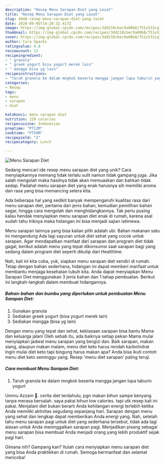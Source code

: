```yaml
---
description: "Resep Menu Sarapan Diet yang Lezat"
title: "Resep Menu Sarapan Diet yang Lezat"
slug: 4048-resep-menu-sarapan-diet-yang-lezat
date: 2020-09-05T14:20:32.417Z
image: https://img-global.cpcdn.com/recipes/3dd218cbec9a00b8/751x532cq70/menu-sarapan-diet-foto-resep-utama.jpg
thumbnail: https://img-global.cpcdn.com/recipes/3dd218cbec9a00b8/751x532cq70/menu-sarapan-diet-foto-resep-utama.jpg
cover: https://img-global.cpcdn.com/recipes/3dd218cbec9a00b8/751x532cq70/menu-sarapan-diet-foto-resep-utama.jpg
author: Cora Sparks
ratingvalue: 4.8
reviewcount: 12
recipeingredient:
- " granola"
- " greek yogurt bisa yogurt merek lain"
- " mangga bisa yg lain"
recipeinstructions:
- "Taruh granola ke dalam mngkok beserta mangga jangan lupa taburin yogurt"
categories:
- Resep
tags:
- menu
- sarapan
- diet

katakunci: menu sarapan diet 
nutrition: 229 calories
recipecuisine: Indonesian
preptime: "PT12M"
cooktime: "PT59M"
recipeyield: "2"
recipecategory: Lunch

---
```



![Menu Sarapan Diet](https://img-global.cpcdn.com/recipes/3dd218cbec9a00b8/751x532cq70/menu-sarapan-diet-foto-resep-utama.jpg)

Sedang mencari ide resep menu sarapan diet yang unik? Cara menyiapkannya memang tidak terlalu sulit namun tidak gampang juga. Jika salah mengolah maka hasilnya tidak akan memuaskan dan bahkan tidak sedap. Padahal menu sarapan diet yang enak harusnya sih memiliki aroma dan rasa yang bisa memancing selera kita.

Ada beberapa hal yang sedikit banyak mempengaruhi kualitas rasa dari menu sarapan diet, pertama dari jenis bahan, kemudian pemilihan bahan segar, hingga cara mengolah dan menghidangkannya. Tak perlu pusing kalau hendak menyiapkan menu sarapan diet enak di rumah, karena asal sudah tahu triknya maka hidangan ini bisa menjadi sajian istimewa.

Menu sarapan lainnya yang bisa kalian pilih adalah ubi. Bahan makanan satu ini mengandung Ada lagi sayuran untuk diet sehat yang cocok untuk sarapan. Agar mendapatkan manfaat dari sarapan dan program diet tidak gagal, berikut adalah menu yang tepat dikonsumsi saat sarapan bagi yang sedang dalam program diet seperti dikutip dari Healthline.


Nah, kali ini kita coba, yuk, siapkan menu sarapan diet sendiri di rumah. Tetap dengan bahan sederhana, hidangan ini dapat memberi manfaat untuk membantu menjaga kesehatan tubuh kita. Anda dapat menyiapkan Menu Sarapan Diet menggunakan 3 jenis bahan dan 1 tahap pembuatan. Berikut ini langkah-langkah dalam membuat hidangannya.

<!--inarticleads1-->

##### Bahan-bahan dan bumbu yang diperlukan untuk pembuatan Menu Sarapan Diet:

1. Gunakan  granola
1. Sediakan  greek yogurt (bisa yogurt merek lain)
1. Sediakan  mangga (bisa yg lain)


Dengan menu yang tepat dan sehat, kebiasaan sarapan bisa bantu Mama dan keluarga jalani Oleh sebab itu, ada baiknya setiap pekan Mama mulai menyiapkan jadwal menu sarapan yang bergizi dan. Baik sarapan, makan siang, ataupun makan malam, menu diet keto harus rendah karbohidrat Ingin mulai diet keto tapi bingung harus makan apa? Anda bisa ikuti contoh menu diet keto seminggu yang. Resep &#39;menu diet sarapan&#39; paling teruji. 

<!--inarticleads2-->

##### Cara membuat Menu Sarapan Diet:

1. Taruh granola ke dalam mngkok beserta mangga jangan lupa taburin yogurt


Ummu Azzam 💐. cerita diet terdahulu, pgn makan bihun sampe kenyang tanpa merasa bersalah. saya pakai bihun low calories. tapi utk resep kali ini pakai. Menjalani diet bukan berarti Anda kehilangan energi terlebih ketika Anda memiliki aktivitas segudang sepanjang hari. Sarapan dengan menu yang sehat dan lengkap dapat memberikan Anda energi yang. Nah, setelah tahu menu sarapan pagi untuk diet yang sederhana tersebut, tidak ada lagi alasan untuk Anda meninggalkan sarapan pagi. Menjadikan pisang sebagai menu sarapan bisa membuat Anda menjadi orang yang lebih produktif sejak pagi hari. 

Gimana nih? Gampang kan? Itulah cara menyiapkan menu sarapan diet yang bisa Anda praktikkan di rumah. Semoga bermanfaat dan selamat mencoba!
